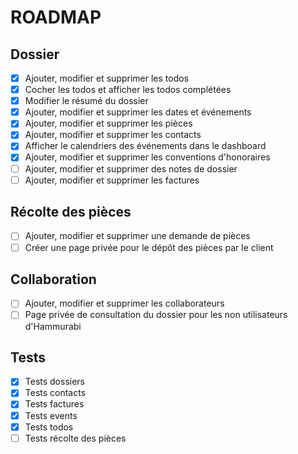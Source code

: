 # ROADMAP

## Dossier

- [X] Ajouter, modifier et supprimer les todos
- [X] Cocher les todos et afficher les todos complétées
- [X] Modifier le résumé du dossier
- [X] Ajouter, modifier et supprimer les dates et événements
- [X] Ajouter, modifier et supprimer les pièces
- [X] Ajouter, modifier et supprimer les contacts
- [X] Afficher le calendriers des événements dans le dashboard
- [X] Ajouter, modifier et supprimer les conventions d'honoraires
- [ ] Ajouter, modifier et supprimer des notes de dossier
- [ ] Ajouter, modifier et supprimer les factures

## Récolte des pièces

- [ ] Ajouter, modifier et supprimer une demande de pièces
- [ ] Créer une page privée pour le dépôt des pièces par le client

## Collaboration

- [ ] Ajouter, modifier et supprimer les collaborateurs
- [ ] Page privée de consultation du dossier pour les non utilisateurs d'Hammurabi 

## Tests

- [X] Tests dossiers
- [X] Tests contacts
- [X] Tests factures
- [X] Tests events
- [X] Tests todos
- [ ] Tests récolte des pièces